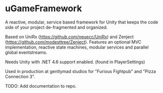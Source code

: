 # uGameFramework
A reactive, modular, service based framework for Unity that keeps the code side of your project de-fragmented and organized.

Based on UniRx (https://github.com/neuecc/UniRx) and Zenject (https://github.com/modesttree/Zenject).
Features an optional MVC implementation, reactive state machines, modular services and parallel global eventstreams.

Needs Unity with .NET 4.6 support enabled. (found in PlayerSettings)

Used in production at gentlymad studios for "Furious Fightpub" and "Pizza Connection 3".

TODO: Add documentation to repo.
